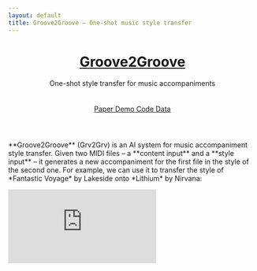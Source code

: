 ```yaml
---
layout: default
title: Groove2Groove – One-shot music style transfer
---
```


<header class="tall" style="background-image: url('{{ "/assets/img/splash-vinyls.jpg" | relative_url }}')">
  <div class="container">
    <h1><a href="#">Groove2Groove</a></h1>
    <div class="subheading">
      One-shot style transfer for music accompaniments
    </div>
    <div style="margin-top: 35px;">
      <a href="#Paper" class="btn btn-outline-light m-1" role="button">
        <small><span class="oi oi-document" aria-hidden="true"></span></small>
        Paper
      </a>
      <a href="{{ "/demo.html" | relative_url }}" class="btn btn-outline-light m-1" role="button">
        <small><span class="oi oi-audio-spectrum" aria-hidden="true"></span></small>
        Demo
      </a>
      <a href="https://github.com/cifkao/groove2groove" target="_blank" class="btn btn-outline-light m-1" role="button">
        <small><span class="oi oi-code" aria-hidden="true"></span></small>
        Code
      </a>
      <a href="#Dataset" class="btn btn-outline-light m-1" role="button">
        <small><span class="oi oi-data-transfer-download" aria-hidden="true"></span></small>
        Data
      </a>
    </div>
  </div>
</header>

<main>
  <div class="container mb-4 mt-md-1">
    <div class="row pb-4">
      <div class="col-12 col-md-7 col-lg-8 lead">
        <p class="mb-md-0" markdown="1">
**Groove2Groove** (Grv2Grv) is an AI system for music accompaniment style transfer.
Given two MIDI files – a **content input** and a **style input** – it generates a new accompaniment
for the first file in the style of the second one.
For example, we can use it to transfer the style of *Fantastic Voyage* by Lakeside onto
*Lithium* by Nirvana:
</p>
      </div>
      <div class="col-12 col-md-5 col-lg-4">
        <div class="embed-container" style="min-height: 100%;">
          <iframe src="https://www.youtube.com/embed/videoseries?start=3&list=PLPdw6Kin7U86tcz-vlMmKqQmq4yL325aH&modestbranding=1" frameborder="0" allow="accelerometer; autoplay; encrypted-media; gyroscope; picture-in-picture" allowfullscreen></iframe>
        </div>
      </div>
    </div>
    <hr>
  </div>

  <div class="container">
    <div class="row pt-4 pb-2">
      <div class="col-md-3 col-12 mb-3">
        <h3 id="Paper" class="anchor"><span class="mr-2">Paper</span><span class="badges">
          <a href="https://hal.archives-ouvertes.fr/hal-02923548/document" class="badge"><span class="oi oi-document" aria-hidden="true"></span>PDF</a>
          <a href="https://doi.org/10.1109/TASLP.2020.3019642" target="blank" class="badge"><span class="oi oi-double-quote-serif-right" aria-hidden="true"></span>DOI</a>
        </span></h3>
        <div class="d-none d-md-block d-lg-none">
          <div data-badge-popover="right" data-badge-type="donut" data-doi="10.1109/TASLP.2020.3019642" data-hide-no-mentions="true" data-condensed="true" class="altmetric-embed"></div>
        </div>
      </div>
      <div class="col-md-9 col-12">
        <p>The system is described in our paper:</p>
        <div class="d-lg-flex">
          <div>
            <blockquote>
              <p class="mb-0">
                <a href="https://ondrej.cifka.com" target="_blank">Ondřej Cífka</a>, <a href="https://perso.telecom-paristech.fr/simsekli/" target="_blank">Umut Şimşekli</a> and <a href="https://perso.telecom-paristech.fr/grichard/" target="_blank">Gaël Richard</a>. "Groove2Groove: One-Shot Music Style Transfer with Supervision from Synthetic Data." <em>IEEE/ACM Transactions on Audio, Speech, and Language Processing</em>, 28:2638–2650, 2020. doi: <a href="https://doi.org/10.1109/TASLP.2020.3019642" target="_blank">10.1109/TASLP.2020.3019642</a>.
              </p>
            </blockquote>
          </div>
          <div class="d-none d-lg-block">
            <div data-badge-popover="left" data-badge-type="donut" data-doi="10.1109/TASLP.2020.3019642" data-hide-no-mentions="true" class="altmetric-embed"></div>
          </div>
        </div>
      </div>
    </div>
  </div>

  <div class="container">
    <div class="row pt-4 pb-2">
      <div class="col-md-3 col-12 mb-3">
        <h3 id="Additional_resources" class="anchor"><span class="mr-2">Additional resources</span><span class="badges">
          <a href="https://github.com/cifkao/groove2groove" target="blank" class="badge"><span class="oi oi-code" aria-hidden="true"></span>GitHub</a>
        </span></h3>
      </div>
      <div class="col-md-9 col-12" markdown="1">
We provide the following resources to supplement the paper:
  - [Source code](https://github.com/cifkao/groove2groove){:target="_blank"} of the system and the evaluation metrics
  - [Configuration files](https://github.com/cifkao/groove2groove/tree/master/experiments){:target="_blank"} with hyperparameter settings
  - [Style interpolation (blending) examples]({{ "/style-interpolation.html" | relative_url }})
  - [Dataset](#Dataset) used for training and evaluation
</div>
    </div>
  </div>

  <div class="container">
    <div class="row pt-4 pb-2">
      <div class="col-md-3 col-12 mb-3">
        <h3 id="Dataset" class="anchor"><span class="mr-2">Dataset</span><span class="badges">
          <a href="http://doi.org/10.5281/zenodo.3958000" target="blank" class="badge"><span class="oi oi-cloud-download" aria-hidden="true"></span>Zenodo</a>
        </span></h3>
      </div>
      <div class="col-md-9 col-12" markdown="1">
The *Groove2Groove MIDI Dataset* is a parallel corpus of synthetic MIDI accompaniments in almost 3,000 different styles.
The accompaniments were created from chord charts using the commercial
[Band-in-a-Box](https://www.pgmusic.com){:target="_blank"}
accompaniment generation software as described in the paper.
Each chord chart is rendered in at least two different styles, providing pairs of examples for supervised training.

The dataset is available [from Zenodo](http://doi.org/10.5281/zenodo.3958000){:target="_blank"}.
If you use the data for your research, please <a href="#Paper">cite the paper</a>.

#### MIDI files
The `midi` directory contains one subdirectory for each part of the dataset:
- `train` contains 5744 MIDI files in 2872 styles (exactly 2 files per style). Each file contains
  252 measures (the Band-in-a-Box maximum) following a 2 measure count-in. (Note that 11 of these
  files are empty due to technical difficulties and are only included in the `raw` version of the
  data.)
- `val` and `test` each contain 1200 files in 40 styles (exactly 30 files per style, 16 bars per
  file after the count-in). The sets of styles are disjoint from each other and from those in
  `train`.
- `itest` is generated from the same chord charts as `test`, but in 40 styles from the training set.

Each style is actually one of two substyles (meant for the A and B sections of a song) of a
Band-in-a-Box style. The two substyles are always in the same part of the dataset. More information
about the styles can be found in the file [`styles.tsv`]({{ "/data/styles.tsv" | relative_url}}).
The chord charts used to generate these MIDI files are described [below](#chord-charts).

Each set of MIDI files is provided in two versions, each in its own subdirectory:
- `raw` – the raw output of Band-in-a-Box.
- `fixed` – non-empty files only, fixed so that each track has the correct program number.

The filenames have the form `{chart_name}.{style}_{substyle}.mid`. The `charts_styles_substyles.tsv`
file lists the chord chart filenames along with the styles and substyles applied to each chord
chart.

#### Chord charts
The `charts` directory is structured similarly to the `midi` directory and contains the
corresponding chord charts. Each set of chord charts is provided in the ABC format (in the `abc`
subdirectory) and the Band-in-a-Box (MGU) format (in the `mgu` subdirectory). The MGU files are all
in the default "ZZJAZZ" style. To enable generation in the A and B substyles, we provide each MGU
file in an A and B variant where the entire chord chart is just one long A or B section,
respectively.

The chord charts were generated using language models trained on the iRb corpus (see the paper
for further details). 5/6 of the chord charts are in major keys, the other 1/6 in minor keys
(approximately following the distribution of keys in iRb).
</div>
    </div>
  </div>
</main>

<script type='text/javascript' src='https://d1bxh8uas1mnw7.cloudfront.net/assets/embed.js'></script>
